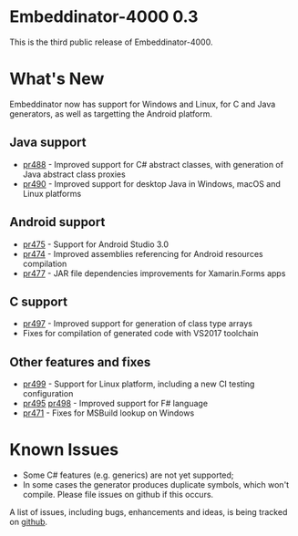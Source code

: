 # Embeddinator-4000 0.3

This is the third public release of Embeddinator-4000.

What's New
==========

Embeddinator now has support for Windows and Linux, for C and Java generators, as well as targetting the Android platform.

Java support
------------

* [pr488](https://github.com/mono/Embeddinator-4000/pull/488) - Improved support for C# abstract classes, with generation of Java abstract class proxies
* [pr490](https://github.com/mono/Embeddinator-4000/pull/490) - Improved support for desktop Java in Windows, macOS and Linux platforms

Android support
---------------

* [pr475](https://github.com/mono/Embeddinator-4000/pull/475) - Support for Android Studio 3.0
* [pr474](https://github.com/mono/Embeddinator-4000/pull/474) - Improved assemblies referencing for Android resources compilation
* [pr477](https://github.com/mono/Embeddinator-4000/pull/477) - JAR file dependencies improvements for Xamarin.Forms apps

C support
---------

* [pr497](https://github.com/mono/Embeddinator-4000/pull/497) - Improved support for generation of class type arrays
* Fixes for compilation of generated code with VS2017 toolchain

Other features and fixes
------------------------

* [pr499](https://github.com/mono/Embeddinator-4000/pull/499) - Support for Linux platform, including a new CI testing configuration
* [pr495](https://github.com/mono/Embeddinator-4000/pull/495) [pr498](https://github.com/mono/Embeddinator-4000/pull/489) - Improved support for F# language
* [pr471](https://github.com/mono/Embeddinator-4000/pull/471) - Fixes for MSBuild lookup on Windows

Known Issues
============

* Some C# features (e.g. generics) are not yet supported;
* In some cases the generator produces duplicate symbols, which won't compile. Please file issues on github if this occurs.

A list of issues, including bugs, enhancements and ideas, is being tracked on [github](https://github.com/mono/Embeddinator-4000/issues).

